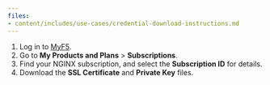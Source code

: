 ```yaml
---
files:
- content/includes/use-cases/credential-download-instructions.md
---
```


1. Log in to [MyF5](https://my.f5.com/manage/s/).
1. Go to **My Products and Plans** > **Subscriptions**.
1. Find your NGINX subscription, and select the **Subscription ID** for details.
1. Download the **SSL Certificate** and **Private Key** files.